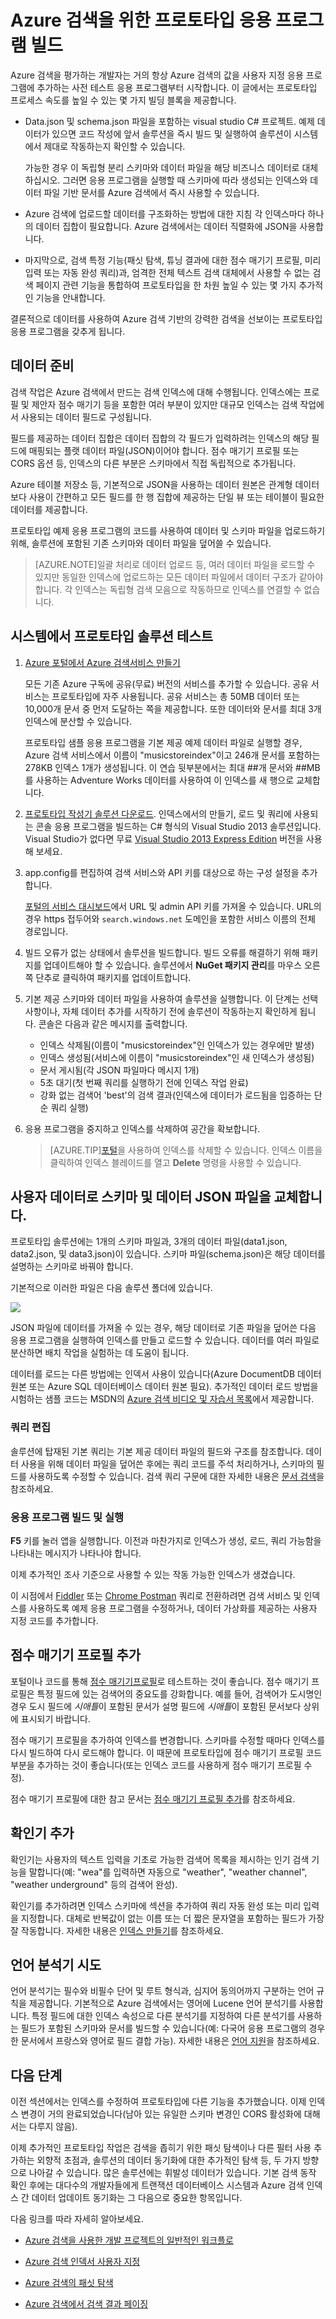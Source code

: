 <properties 
	pageTitle="Azure 검색을 위한 프로토타입 응용 프로그램 빌드" 
	description="첫 번째 응용 프로그램 프로토타입을 만들어 Azure 검색을 시작합니다." 
	services="search" 
	documentationCenter="" 
	authors="HeidiSteen" 
	manager="mblythe" 
	editor=""/>

<tags 
	ms.service="search" 
	ms.devlang="rest-api" 
	ms.workload="search" 
	ms.topic="article" 
	ms.tgt_pltfrm="na" 
	ms.date="09/08/2015" 
	ms.author="heidist"/>

# Azure 검색을 위한 프로토타입 응용 프로그램 빌드

Azure 검색을 평가하는 개발자는 거의 항상 Azure 검색의 값을 사용자 지정 응용 프로그램에 추가하는 사전 테스트 응용 프로그램부터 시작합니다. 이 글에서는 프로토타입 프로세스 속도를 높일 수 있는 몇 가지 빌딩 블록을 제공합니다.
 
- Data.json 및 schema.json 파일을 포함하는 visual studio C# 프로젝트. 예제 데이터가 있으면 코드 작성에 앞서 솔루션을 즉시 빌드 및 실행하여 솔루션이 시스템에서 제대로 작동하는지 확인할 수 있습니다. 

	가능한 경우 이 독립형 분리 스키마와 데이터 파일을 해당 비즈니스 데이터로 대체하십시오. 그러면 응용 프로그램을 실행할 때 스키마에 따라 생성되는 인덱스와 데이터 파일 기반 문서를 Azure 검색에서 즉시 사용할 수 있습니다.

- Azure 검색에 업로드할 데이터를 구조화하는 방법에 대한 지침 각 인덱스마다 하나의 데이터 집합이 필요합니다. Azure 검색에서는 데이터 직렬화에 JSON을 사용합니다.

- 마지막으로, 검색 특정 기능(패싯 탐색, 튜닝 결과에 대한 점수 매기기 프로필, 미리 입력 또는 자동 완성 쿼리)과, 엄격한 전체 텍스트 검색 대체에서 사용할 수 없는 검색 페이지 관련 기능을 통합하여 프로토타입을 한 차원 높일 수 있는 몇 가지 추가적인 기능을 안내합니다.

결론적으로 데이터를 사용하여 Azure 검색 기반의 강력한 검색을 선보이는 프로토타입 응용 프로그램을 갖추게 됩니다.

## 데이터 준비

검색 작업은 Azure 검색에서 만드는 검색 인덱스에 대해 수행됩니다. 인덱스에는 프로필 및 제안자 점수 매기기 등을 포함한 여러 부분이 있지만 대규모 인덱스는 검색 작업에서 사용되는 데이터 필드로 구성됩니다.

필드를 제공하는 데이터 집합은 데이터 집합의 각 필드가 입력하려는 인덱스의 해당 필드에 매핑되는 플랫 데이터 파일(JSON)이어야 합니다. 점수 매기기 프로필 또는 CORS 옵션 등, 인덱스의 다른 부분은 스키마에서 직접 독립적으로 추가됩니다.

Azure 테이블 저장소 등, 기본적으로 JSON을 사용하는 데이터 원본은 관계형 데이터보다 사용이 간편하고 모든 필드를 한 행 집합에 제공하는 단일 뷰 또는 테이블이 필요한 데이터를 제공합니다.

프로토타입 예제 응용 프로그램의 코드를 사용하여 데이터 및 스키마 파일을 업로드하기 위해, 솔루션에 포함된 기존 스키마와 데이터 파일을 덮어쓸 수 있습니다.

> [AZURE.NOTE]일괄 처리로 데이터 업로드 등, 여러 데이터 파일을 로드할 수 있지만 동일한 인덱스에 업로드하는 모든 데이터 파일에서 데이터 구조가 같아야 합니다. 각 인덱스는 독립형 검색 모음으로 작동하므로 인덱스를 연결할 수 없습니다.

## 시스템에서 프로토타입 솔루션 테스트

1. [Azure 포털에서 Azure 검색서비스 만들기](search-create-service-portal.md)

    모든 기존 Azure 구독에 공유(무료) 버전의 서비스를 추가할 수 있습니다. 공유 서비스는 프로토타입에 자주 사용됩니다. 공유 서비스는 총 50MB 데이터 또는 10,000개 문서 중 먼저 도달하는 쪽을 제공합니다. 또한 데이터와 문서를 최대 3개 인덱스에 분산할 수 있습니다.

    프로토타입 샘플 응용 프로그램을 기본 제공 예제 데이터 파일로 실행할 경우, Azure 검색 서비스에서 이름이 "musicstoreindex"이고 246개 문서를 포함하는 278KB 인덱스 1개가 생성됩니다. 이 연습 뒷부분에서는 최대 ##개 문서와 ##MB를 사용하는 Adventure Works 데이터를 사용하여 이 인덱스를 새 행으로 교체합니다.

2. [프로토타입 작성기 솔루션 다운로드](http://go.microsoft.com/fwlink/p/?LinkId=536479). 인덱스에서의 만들기, 로드 및 쿼리에 사용되는 콘솔 응용 프로그램을 빌드하는 C# 형식의 Visual Studio 2013 솔루션입니다. Visual Studio가 없다면 무료 [Visual Studio 2013 Express Edition](http://www.visualstudio.com/products/visual-studio-express-vs.aspx) 버전을 사용해 보세요.

3. app.config를 편집하여 검색 서비스와 API 키를 대상으로 하는 구성 설정을 추가합니다.

	[포털의 서비스 대시보드](search-create-service-portal.md)에서 URL 및 admin API 키를 가져올 수 있습니다. URL의 경우 https 접두어와 `search.windows.net` 도메인을 포함한 서비스 이름의 전체 경로입니다.

4. 빌드 오류가 없는 상태에서 솔루션을 빌드합니다. 빌드 오류를 해결하기 위해 패키지를 업데이트해야 할 수 있습니다. 솔루션에서 **NuGet 패키지 관리**를 마우스 오른쪽 단추로 클릭하여 패키지를 업데이트합니다.

5. 기본 제공 스키마와 데이터 파일을 사용하여 솔루션을 실행합니다. 이 단계는 선택 사항이나, 자체 데이터 추가를 시작하기 전에 솔루션이 작동하는지 확인하게 됩니다. 콘솔은 다음과 같은 메시지를 출력합니다.

	- 인덱스 삭제됨(이름이 "musicstoreindex"인 인덱스가 있는 경우에만 발생)
	- 인덱스 생성됨(서비스에 이름이 "musicstoreindex"인 새 인덱스가 생성됨)
	- 문서 게시됨(각 JSON 파일마다 메시지 1개)
	- 5초 대기(첫 번째 쿼리를 실행하기 전에 인덱스 작업 완료)
	- 강화 없는 검색어 'best'의 검색 결과(인덱스에 데이터가 로드됨을 입증하는 단순 쿼리 실행)

6. 응용 프로그램을 중지하고 인덱스를 삭제하여 공간을 확보합니다.

    > [AZURE.TIP][포털](https://portal.azure.com)을 사용하여 인덱스를 삭제할 수 있습니다. 인덱스 이름을 클릭하여 인덱스 블레이드를 열고 **Delete** 명령을 사용할 수 있습니다.

## 사용자 데이터로 스키마 및 데이터 JSON 파일을 교체합니다.

프로토타입 솔루션에는 1개의 스키마 파일과, 3개의 데이터 파일(data1.json, data2.json, 및 data3.json)이 있습니다. 스키마 파일(schema.json)은 해당 데이터를 설명하는 스키마로 바꿔야 합니다.

기본적으로 이러한 파일은 다음 솔루션 폴더에 있습니다.

![][1]

JSON 파일에 데이터를 가져올 수 있는 경우, 해당 데이터로 기존 파일을 덮어쓴 다음 응용 프로그램을 실행하여 인덱스를 만들고 로드할 수 있습니다. 데이터를 여러 파일로 분산하면 배치 작업을 실험하는 데 도움이 됩니다.

데이터를 로드는 다른 방법에는 인덱서 사용이 있습니다(Azure DocumentDB 데이터 원본 또는 Azure SQL 데이터베이스 데이터 원본 필요). 추가적인 데이터 로드 방법을 시험하는 샘플 코드는 MSDN의 [Azure 검색 비디오 및 자습서 목록](search-video-demo-tutorial-list.md)에서 제공합니다.

### 쿼리 편집

솔루션에 탑재된 기본 쿼리는 기본 제공 데이터 파일의 필드와 구조를 참조합니다. 데이터 사용을 위해 데이터 파일을 덮어쓴 후에는 쿼리 코드를 주석 처리하거나, 스키마의 필드를 사용하도록 수정할 수 있습니다. 검색 쿼리 구문에 대한 자세한 내용은 [문서 검색](https://msdn.microsoft.com/library/azure/dn798927.aspx)을 참조하세요.

### 응용 프로그램 빌드 및 실행

**F5** 키를 눌러 앱을 실행합니다. 이전과 마찬가지로 인덱스가 생성, 로드, 쿼리 가능함을 나타내는 메시지가 나타나야 합니다.

이제 추가적인 조사 기준으로 사용할 수 있는 작동 가능한 인덱스가 생겼습니다.

이 시점에서 [Fiddler](search-fiddler.md) 또는 [Chrome Postman](search-chrome-postman.md) 쿼리로 전환하려면 검색 서비스 및 인덱스를 사용하도록 예제 응용 프로그램을 수정하거나, 데이터 가상화를 제공하는 사용자 지정 코드를 추가합니다.

## 점수 매기기 프로필 추가

포털이나 코드를 통해 [점수 매기기프로필](search-get-started-scoring-profiles.md)로 테스트하는 것이 좋습니다. 점수 매기기 프로필은 특정 필드에 있는 검색어의 중요도를 강화합니다. 예를 들어, 검색어가 도시명인 경우 도시 필드에 *시애틀*이 포함된 문서가 설명 필드에 *시애틀*이 포함된 문서보다 상위에 표시되기 바랍니다.

점수 매기기 프로필을 추가하여 인덱스를 변경합니다. 스키마를 수정할 때마다 인덱스를 다시 빌드하여 다시 로드해야 합니다. 이 때문에 프로토타입에 점수 매기기 프로필 코드 부분을 추가하는 것이 좋습니다(또는 인덱스 코드를 사용하게 점수 매기기 프로필 수정).

점수 매기기 프로필에 대한 참고 문서는 [점수 매기기 프로필 추가](https://msdn.microsoft.com/library/dn798928.aspx)를 참조하세요.

## 확인기 추가

확인기는 사용자의 텍스트 입력을 기초로 가능한 검색어 목록을 제시하는 인기 검색 기능을 말합니다(예: "wea"를 입력하면 자동으로 "weather", "weather channel", "weather underground" 등의 검색어 완성).

확인기를 추가하려면 인덱스 스키마에 섹션을 추가하여 쿼리 자동 완성 또는 미리 입력을 지정합니다. 대체로 반복값이 없는 이름 또는 더 짧은 문자열을 포함하는 필드가 가장 잘 작동합니다. 자세한 내용은 [인덱스 만들기](https://msdn.microsoft.com/library/dn798928.aspx)를 참조하세요.

## 언어 분석기 시도

언어 분석기는 필수와 비필수 단어 및 루트 형식과, 심지어 동의어까지 구분하는 언어 규칙을 제공합니다. 기본적으로 Azure 검색에서는 영어에 Lucene 언어 분석기를 사용합니다. 특정 필드에 대한 인덱스 속성으로 다른 분석기를 지정하여 다른 분석기를 사용하는 필드가 포함된 스키마와 문서를 빌드할 수 있습니다(예: 다국어 응용 프로그램의 경우 한 문서에서 프랑스와 영어로 필드 결합 가능). 자세한 내용은 [언어 지원](https://msdn.microsoft.com/library/dn879793.aspx)을 참조하세요.

## 다음 단계

이전 섹션에서는 인덱스를 수정하여 프로토타입에 다른 기능을 추가했습니다. 이제 인덱스 변경이 거의 완료되었습니다(남아 있는 유일한 스키마 변경인 CORS 활성화에 대해서는 다루지 않음).

이제 추가적인 프로토타입 작업은 검색을 좁히기 위한 패싯 탐색이나 다른 필터 사용 추가하는 외향적 초점과, 솔루션의 데이터 동기화에 대한 추가적인 탐색 등, 두 가지 방향으로 나아갈 수 있습니다. 많은 솔루션에는 휘발성 데이터가 있습니다. 기본 검색 동작 확인 후에는 대다수의 개발자들에게 트랜잭션 데이터베이스 시스템과 Azure 검색 인덱스 간 데이터 업데이트 동기화는 그 다음으로 중요한 항목입니다.

다음 링크를 따라 자세히 알아보세요.

- [Azure 검색을 사용한 개발 프로젝트의 일반적인 워크플로](search-workflow.md)

- [Azure 검색 인덱서 사용자 지정](search-indexers-customization.md)

- [Azure 검색의 패싯 탐색](search-faceted-navigation.md)

- [Azure 검색에서 검색 결과 페이징](search-pagination-page-layout.md)


<!--Image references-->
[1]: ./media/search-build-prototype/azsearch-datafiles.png
 

<!---HONumber=Oct15_HO3-->